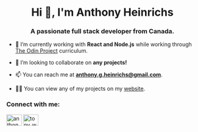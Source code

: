 <h1 align="center">Hi 👋, I'm Anthony Heinrichs</h1>
<h3 align="center">A passionate full stack developer from Canada.</h3>

- 🌱 I’m currently working with **React and Node.js** while working through [The Odin Project](https://www.theodinproject.com/) curriculum.

- 👯 I’m looking to collaborate on **any projects!**

- 📫 You can reach me at **anthony.g.heinrichs@gmail.com**.

- 👨‍💻 You can view any of my projects on my [website](https://www.anthonyheinrichs.com/).

<h3 align="left">Connect with me:</h3>
<p align="left">
<a href="https://linkedin.com/in/anthony-heinrichs-139771a9" target="blank"><img align="center" src="https://raw.githubusercontent.com/rahuldkjain/github-profile-readme-generator/master/src/images/icons/Social/linked-in-alt.svg" alt="anthony-heinrichs-139771a9" height="30" width="40" /></a>
<a href="https://instagram.com/tony_wants_tacos" target="blank"><img align="center" src="https://raw.githubusercontent.com/rahuldkjain/github-profile-readme-generator/master/src/images/icons/Social/instagram.svg" alt="tony_wants_tacos" height="30" width="40" /></a>
</p>

